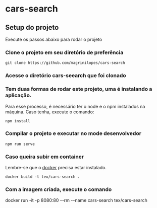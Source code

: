 # cars-search

## Setup do projeto
Execute os passos abaixo para rodar o projeto

### Clone o projeto em seu diretório de preferência
```
git clone https://github.com/magrinilopes/cars-search
```

### Acesse o diretório cars-seearch que foi clonado

### Tem duas formas de rodar este projeto, uma é instalando a aplicação.
Para esse processo, é necessário ter o node e o npm instalados na máquina. Caso tenha, execute o comando:
```
npm install
```

### Compilar o projeto e executar no mode desenvolvedor
```
npm run serve
```

### Caso queira subir em container
Lembre-se que o [docker](https://docs.docker.com/get-docker/) precisa estar instalado.
```
docker build -t tex/cars-search .
```

### Com a imagem criada, execute o comando
docker run -it -p 8080:80 --rm --name cars-search tex/cars-search

